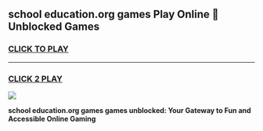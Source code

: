 
## school education.org games Play Online 👋 Unblocked Games
<h3>
<a href="https://news.freeplayer.one?title=school_education.org_games&ref=17GH">CLICK TO PLAY</a></h3>
<hr>

<h3>
<a href="https://news.freeplayer.one?title=school_education.org_games&ref=17GH">CLICK 2 PLAY</a>
  
</h3>

<a href="https://news.freeplayer.one?title=school_education.org_games&ref=17GH/"><img src="https://clearcache.store/games.png"></a>


**school education.org games games unblocked: Your Gateway to Fun and Accessible Online Gaming**
